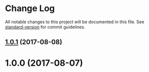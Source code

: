 # Change Log

All notable changes to this project will be documented in this file. See [standard-version](https://github.com/conventional-changelog/standard-version) for commit guidelines.

<a name="1.0.1"></a>
## [1.0.1](https://github.com/Conaclos/safe-any/compare/v1.0.0...v1.0.1) (2017-08-08)



<a name="1.0.0"></a>
# 1.0.0 (2017-08-07)



